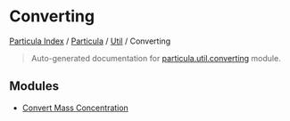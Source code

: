 # Converting

[Particula Index](../../../README.md#particula-index) / [Particula](../../index.md#particula) / [Util](../index.md#util) / Converting

> Auto-generated documentation for [particula.util.converting](https://github.com/Gorkowski/particula/blob/main/particula/util/converting/__init__.py) module.

## Modules

- [Convert Mass Concentration](./convert_mass_concentration.md)
